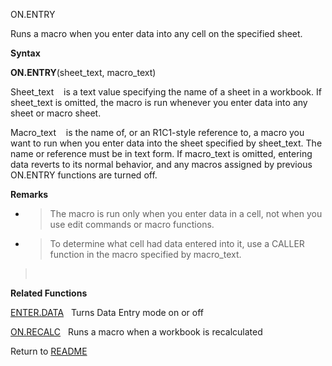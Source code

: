 ON.ENTRY

Runs a macro when you enter data into any cell on the specified sheet.

**Syntax**

**ON.ENTRY**(sheet\_text, macro\_text)

Sheet\_text&nbsp;&nbsp;&nbsp;&nbsp;is a text value specifying the name
of a sheet in a workbook. If sheet\_text is omitted, the macro is run
whenever you enter data into any sheet or macro sheet.

Macro\_text&nbsp;&nbsp;&nbsp;&nbsp;is the name of, or an R1C1-style
reference to, a macro you want to run when you enter data into the sheet
specified by sheet\_text. The name or reference must be in text form. If
macro\_text is omitted, entering data reverts to its normal behavior,
and any macros assigned by previous ON.ENTRY functions are turned off.

**Remarks**

  - > The macro is run only when you enter data in a cell, not when you
    > use edit commands or macro functions.

  - > To determine what cell had data entered into it, use a CALLER
    > function in the macro specified by macro\_text.

> &nbsp;

**Related Functions**

[ENTER.DATA](ENTER.DATA.md)&nbsp;&nbsp;&nbsp;Turns Data Entry mode on or off

[ON.RECALC](ON.RECALC.md)&nbsp;&nbsp;&nbsp;Runs a macro when a workbook is recalculated



Return to [README](README.md)

